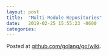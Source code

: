```yaml
---
layout: post
title:  "Multi-Module Repositories"
date:   2019-02-25 15:55:23 -0600
categories: 
---
```


Posted at [github.com/golang/go/wiki](https://github.com/golang/go/wiki/Modules#faqs--multi-module-repositories).
